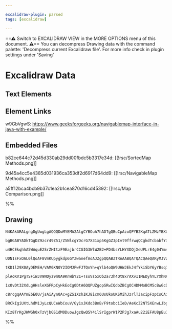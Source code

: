 ```yaml
---

excalidraw-plugin: parsed
tags: [excalidraw]

---
```

==⚠  Switch to EXCALIDRAW VIEW in the MORE OPTIONS menu of this document. ⚠== You can decompress Drawing data with the command palette: 'Decompress current Excalidraw file'. For more info check in plugin settings under 'Saving'

# Excalidraw Data

## Text Elements
## Element Links
w9GbVgwS: https://www.geeksforgeeks.org/navigablemap-interface-in-java-with-example/

## Embedded Files
b82ce644c72d45d330ab29dd00fbdc5b3317e34d: [[!rsc/SortedMap Methods.png]]

9d45a4cc5e4385d031936ca353df2d6917d64dd9: [[!rsc/NavigableMap Methods.png]]

a5ff12bca4bcb9b37c1ea2b1cea870d16cd45392: [[!rsc/Map Comparison.png]]

%%
## Drawing
```compressed-json
N4KAkARALgngDgUwgLgAQQQDwMYEMA2AlgCYBOuA7hADTgQBuCpAzoQPYB2KqATLZMzYBXUtiRoIACyhQ4zZAHoFAc0JRJQgEYA6bGwC2CgF7N6hbEcK4OCtptbErHALRY8RMpWdx8Q1TdIEfARcZgRmBShcZQUebQB2bQBWGjoghH0EDihmbgBtcDBQMBKIEm4IAAYOADFKgGsATnwAdSEADUIANQArAElKgDlMFoBFQdHUkshYRArCfWikflLM

bgBGABYADkTGgDZ9zcr49Z51/Z5NlcgYDcrG7X31xp5KgGZ3pIvt9ffrwqQCgkdTcbabfY3KQIQjKaTcHhJRpQ6zKYLcSpQ5hQUhseoIADCbHwbFIFRx1mYcFwgWyU1Kmlw2HqylxQg4xCJJLJEgpHCpNKyUHpkAAZoR8PgAMqwdESQQeEUQbG4/EtEGSBFYnF4hAymBy9AK8pQtlwjjhXJodZQtjU7BqO7WyqYwEQVnCOB9YhW1B5AC6UNF5Ey3

u4HCEkqhhA5WAquE2SrZHItzF9EajbrCCGIG3WlW2B2+PD4bsYLHYXDQjXeUPLrE4g04Ym4X0aL3iEOjzAAIukoDnuKKCGEoZphByAKLBTLZdOR/BQoRwYi4Ae563xd6Hd7xS48U6l6YQIgcerhhdQknMwdoYf4UdZqJQIS+iCIDkx5RK8XBMMSTRth4MQjk2bB4h4YhNiSYhPkqXBNB4RpiGIF1RU0YhsCSTRPnWeIEH+XMsXccQ/UBMAbXI9ZA

UDN1sFxOAL0lQoAF8VmKUpygkdp6GYZwanefAoAJZgpQQABZTRnAABQATQACQAeQARyMJVZlIspFmUZY3TWa0diSBJ/j+RpC02TYa0hN0nVQTYt20M5EXedYzjM+J4l2KFgWIUE0HBI9SkkGE4WFNAkiQlEODRUjXWPFVdS5UlyXIflqVpYUxyZFlk05Ylkt5VKBQyn8JWlWVNONIin1VBB1V8zU0ECgQdXxfVDWVYkTTdM1JFTX1KOPO0mUde44

tKD1l29X0AyDEMEH/VAM0XN0Y2IOMJFwFJTQnYh+qYlb4oQW9UHWJEkJ4fYkiSbY6yYBsq1Qds7orRtm1I1yPguRFGnGyBCF7fsTvvR9j3HdliGnDIhXnTNj2XVd1w2Lcd3iJJ4kqEs/pPGNzzQZarzYG8N1QEGEG1NdXwqD9HGi0q/xJiBkOghNsCwhBNnebYYK+qy8C+d5iFFSD9nbeJiCOFDGiVZgSPyKibgomioXou0DtY9jVsZihGgAcU0L

plAoKV1PgTSFiWJV9NOyz9m0A9KnWbY21+TsoVs5xOb2a73h4Qt8xrAXvI1MEDyhYLYXhNALORN1UUNbGEvxJKeXQPliqFJVGWZSaORTlLKXSzOgzK9rKq66r4tauqQ6a7VarLioqqTYRzUtDZbXtUbnWxyavR9fJaOPYNcFDEmCdW2NrYgXB9hbiH9vxy8s2OknXPOTt3hObH60rDZEReh6mw4Ft/O2S5jiOZqykB4IkbvEdybdcGpxnGGDqXFc

1xOvDt32XdLgHHsleXGFRpCyHkEoCg0DtA6QQPUZgopSRwIQdoZBCgOC4DMMoBCM5cBwGcDGAcpBhxiEIS4HoWDcDOGBOoVwmBR4+AQAoJU158QkzJhTF8b4aZfnpgtRmW1RSijOJoPAmwxGaEaDheI2B1ghB4JodYYhcC7EqMQC42AoJJHeK8GWcs0AFGmBRRW1FphD1KKrRiS9mIlBYuAIeM84BwBlN/bgHFoDBUyBUIgoV6QMEIAgCgAAhbKu

c8rcgqAAYmEbE0U/jsAiAyn0Ac+gZS1XzhIKJ8icm6UsUkoUKSMihJzrlTJacipFzpCsCAiTSDJNSTUUuFUm4VwSQU7IRS0nV3qn5XgNS6kNIyOk3Ujd5RtIGR0qAXSABKrc+rt2tJM+phTUmKS7rAMayyhn6BqJwKANRR4SlskkbZqyMh7OyFKQgRhSJvDOZ01JAAVLAUAACCvjHongQKKTKhRalTK6a40g7z6lsAoMFXA49l75JWY8jIk4ORvL

BRCkIgiUXtLhdM1JyLcQUCeWbCouV/Gy1xJKdo3BnB/F9tobciIeD/AeKcZ2NTSXEnwLJbg10jIvH/gypCHkdE1KMGwAw7iywECELFBIGN9jnw1v8wZ5z9BzIXos9AxKamshINc25H9/nauIDKBA1jUCnINaQEg4k2DrURbg4Gj8tWWoiQVVAHFIDBOJIzUgyhGQAAoN7UF4HhINgbUCVGSAASiVDMhAyhIw0iJb63AAat6hrTbwDNEakjRoVbCj

KIz8TrKgJWWGh0xTzVjbGS1dM0DuowJgzQwQSY4ilSrIgprW1P2PJg7xaAu22iEFAU8pEu15sgHYHoCBsA5ClJguA1rbWNubUOR1/ymQlsYE80V+BxXHg0k3dIM694q1fFAAwBK5g2PLZANhDqHzdtKPgUI7zj1bp3erOx4A2J0F/OEdx9iWJAA=
```
%%